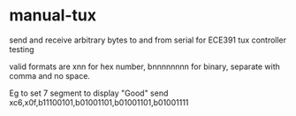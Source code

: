 # manual-tux
send and receive arbitrary bytes to and from serial for ECE391 tux controller testing

valid formats are xnn for hex number, bnnnnnnnn for binary, separate with comma and no space.

Eg to set 7 segment to display "Good" send xc6,x0f,b11100101,b01001101,b01001101,b01001111
